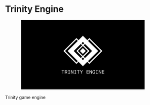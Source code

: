 # Trinity Engine

<p align="center">
    <img src="Logo.png" width="400" alt="Engine logo">
</p>

Trinity game engine
